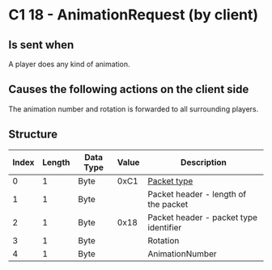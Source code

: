 # C1 18 - AnimationRequest (by client)

## Is sent when

A player does any kind of animation.

## Causes the following actions on the client side

The animation number and rotation is forwarded to all surrounding players.

## Structure

| Index | Length | Data Type | Value | Description |
|-------|--------|-----------|-------|-------------|
| 0 | 1 |   Byte   | 0xC1  | [Packet type](PacketTypes.md) |
| 1 | 1 |    Byte   |      | Packet header - length of the packet |
| 2 | 1 |    Byte   | 0x18  | Packet header - packet type identifier |
| 3 | 1 | Byte |  | Rotation |
| 4 | 1 | Byte |  | AnimationNumber |